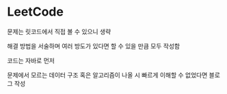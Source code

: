 # LeetCode

문제는 릿코드에서 직접 볼 수 있으니 생략

해결 방법을 서술하며 여러 방도가 있다면 할 수 있을 만큼 모두 작성함

코드는 자바로 먼저

문제에서 모르는 데이터 구조 혹은 알고리즘이 나올 시 빠르게 이해할 수 없었다면 블로그 작성
